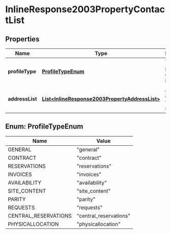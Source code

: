 

# InlineResponse2003PropertyContactList


## Properties

Name | Type | Description | Notes
------------ | ------------- | ------------- | -------------
**profileType** | [**ProfileTypeEnum**](#ProfileTypeEnum) | The type of profile this contact belongs to. | 
**addressList** | [**List&lt;InlineResponse2003PropertyAddressList&gt;**](InlineResponse2003PropertyAddressList.md) | A list of addresses for this contact | 



## Enum: ProfileTypeEnum

Name | Value
---- | -----
GENERAL | &quot;general&quot;
CONTRACT | &quot;contract&quot;
RESERVATIONS | &quot;reservations&quot;
INVOICES | &quot;invoices&quot;
AVAILABILITY | &quot;availability&quot;
SITE_CONTENT | &quot;site_content&quot;
PARITY | &quot;parity&quot;
REQUESTS | &quot;requests&quot;
CENTRAL_RESERVATIONS | &quot;central_reservations&quot;
PHYSICALLOCATION | &quot;physicallocation&quot;



